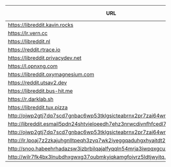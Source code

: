 |URL|Network|Version|Location|Behind Cloudflare?|Comment|
|-|-|-|-|-|-|
|https://libreddit.kavin.rocks|WWW|v0.35.1|🇮🇳 IN|||
|https://lr.vern.cc|WWW|v0.35.1|🇺🇸 US|||
|https://libreddit.nl|WWW|v0.35.1|🇳🇱 NL|||
|https://reddit.rtrace.io|WWW|v0.35.1|🇩🇪 DE|||
|https://libreddit.privacydev.net|WWW|v0.35.1|🇺🇸 US|||
|https://l.opnxng.com|WWW|v0.31.0|🇸🇬 SG|||
|https://libreddit.oxymagnesium.com|WWW|v0.35.1|🇺🇸 US|||
|https://reddit.utsav2.dev|WWW|v0.30.1|🇺🇸 US|||
|https://libreddit.bus-hit.me|WWW|v0.35.1|🇨🇦 CA|||
|https://r.darklab.sh|WWW|v0.35.1|🇺🇸 US|||
|https://libreddit.tux.pizza|WWW|v0.35.1|🇺🇸 US|||
|http://ojwp2gtj7dq7scd7gnbac6wp53tklgsicteabrnx2pr7zai64wriiaad.onion|Tor|v0.22.9|🇺🇸 US|||
|http://libreddit.esmail5pdn24shtvieloeedh7ehz3nrwcdivnfhfcedl7gf4kwddhkqd.onion|Tor|v0.25.0|🇨🇦 CA|||
|http://ojwp2gtj7dq7scd7gnbac6wp53tklgsicteabrnx2pr7zai64wriiaad.onion|Tor|v0.22.9|🇺🇸 US|||
|http://lr.lpoaj7z2zkajuhgnlltpeqh3zyq7wk2iyeggqaduhgxhyajtdt2j7wad.onion|Tor|v0.25.0|🇩🇪 DE|||
|http://snoo.habeehrhadazsw3izbrbilqajalfyqqln54mrja3iwpqxgcuxnus7eid.onion|Tor|v0.25.0|🇨🇦 CA|||
|http://wilr7fk4bx3lnubdhxgwxg37oubmkyiqkamgfoivrz5ldtjwyitq.b32.i2p|I2P|v0.25.0|🇨🇦 CA|||
